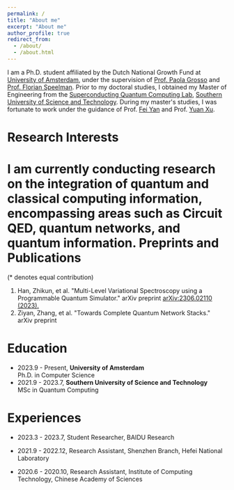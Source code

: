 ```yaml
---
permalink: /
title: "About me"
excerpt: "About me"
author_profile: true
redirect_from: 
  - /about/
  - /about.html
---
```


I am a Ph.D. student affiliated by the Dutch National Growth Fund at [University of Amsterdam](https://www.uva.nl/), under the supervision of [Prof. Paola Grosso](https://scholar.google.com/citations?user=cXsfHbsAAAAJ) and [Prof. Florian Speelman](https://scholar.google.nl/citations?user=hX_ToHkAAAAJ&hl=en). Prior to my doctoral studies, I obtained my Master of Engineering from the [Superconducting Quantum Computing Lab](https://siqse.sustech.edu.cn/Zh/Index/index?play=0), [Southern University of Science and Technology](https://www.sustech.edu.cn/en/). During my master's studies, I was fortunate to work under the guidance of Prof. [Fei Yan](https://scholar.google.com/citations?user=GRj9Hk0AAAAJ&hl=en&oi=ao) and Prof. [Yuan Xu](https://scholar.google.com/citations?user=gkON9RkAAAAJ&hl=en&oi=ao). 


Research Interests
======
I am currently conducting research on the integration of quantum and classical computing information, encompassing areas such as Circuit QED, quantum networks, and quantum information.
Preprints and Publications
======
(* denotes equal contribution)

1. Han, Zhikun, et al. "Multi-Level Variational Spectroscopy using a Programmable Quantum Simulator." arXiv preprint [arXiv:2306.02110 (2023).](https://arxiv.org/abs/2306.02110)  
2. Ziyan, Zhang, et al. "Towards Complete Quantum Network Stacks." arXiv preprint


Education
======
- 2023.9 - Present, **University of Amsterdam**  
Ph.D. in Computer Science
- 2021.9 - 2023.7, **Southern University of Science and Technology**  
MSc in Quantum Computing

Experiences
======
- 2023.3 - 2023.7, Student Researcher, BAIDU Research

- 2021.9 - 2022.12, Research Assistant, Shenzhen Branch, Hefei National Laboratory

- 2020.6 - 2020.10, Research Assistant, Institute of Computing Technology, Chinese Academy of Sciences

<!-- Teaching
======
- TA, 10-715 Advanced Introduction to Machine Learning, Fall 2022 -->